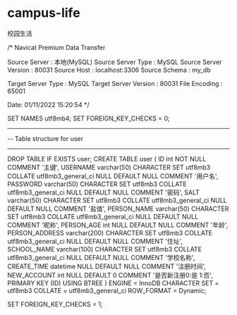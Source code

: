 # campus-life
校园生活

/*
 Navicat Premium Data Transfer

 Source Server         : 本地(MySQL)
 Source Server Type    : MySQL
 Source Server Version : 80031
 Source Host           : localhost:3306
 Source Schema         : my_db

 Target Server Type    : MySQL
 Target Server Version : 80031
 File Encoding         : 65001

 Date: 01/11/2022 15:20:54
*/

SET NAMES utf8mb4;
SET FOREIGN_KEY_CHECKS = 0;

-- ----------------------------
-- Table structure for user
-- ----------------------------
DROP TABLE IF EXISTS user;
CREATE TABLE user  (
  ID int NOT NULL COMMENT '主键',
  USERNAME varchar(50) CHARACTER SET utf8mb3 COLLATE utf8mb3_general_ci NULL DEFAULT NULL COMMENT '用户名',
  PASSWORD varchar(50) CHARACTER SET utf8mb3 COLLATE utf8mb3_general_ci NULL DEFAULT NULL COMMENT '密码',
  SALT varchar(50) CHARACTER SET utf8mb3 COLLATE utf8mb3_general_ci NULL DEFAULT NULL COMMENT '盐值',
  PERSON_NAME varchar(50) CHARACTER SET utf8mb3 COLLATE utf8mb3_general_ci NULL DEFAULT NULL COMMENT '昵称',
  PERSON_AGE int NULL DEFAULT NULL COMMENT '年龄',
  PERSON_ADDRESS varchar(200) CHARACTER SET utf8mb3 COLLATE utf8mb3_general_ci NULL DEFAULT NULL COMMENT '住址',
  SCHOOL_NAME varchar(100) CHARACTER SET utf8mb3 COLLATE utf8mb3_general_ci NULL DEFAULT NULL COMMENT '学校名称',
  CREATE_TIME datetime NULL DEFAULT NULL COMMENT '注册时间',
  NEW_ACCOUNT int NULL DEFAULT 0 COMMENT '是否新注册0:是 1:否',
  PRIMARY KEY (ID) USING BTREE
) ENGINE = InnoDB CHARACTER SET = utf8mb3 COLLATE = utf8mb3_general_ci ROW_FORMAT = Dynamic;

SET FOREIGN_KEY_CHECKS = 1;
